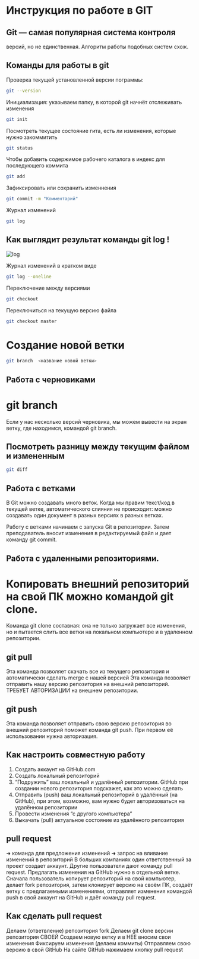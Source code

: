 # Инструкция по работе в GIT

## Git — самая популярная система контроля
версий, но не единственная. Алгоритм
работы подобных систем схож.

## Команды для работы в git

Проверка текущей установленной
версии пограммы:
```sh
git --version 

```

Инициализация: указываем папку, в которой
git начнёт отслеживать изменения
```sh
git init
```
Поcмотреть текущее состояние гита, есть 
ли изменения, которые нужно закоммитить
```sh
git status
``````

Чтобы добавить содержимое рабочего каталога
в индекс для последующего коммита
```sh
git add
```

Зафиксировать или сохранить изменнения
```sh
git commit -m "Комментарий"
```

Журнал изменений
```sh
git log
```
## Как выглядит результат команды git log !
 ![log](log.jpg)





Журнал изменений в кратком виде
```sh
git log --oneline
```


Переключение между версиями
```sh
git checkout
```

Переключиться на текущую версию файла 
```sh
git checkout master
```

# Cоздание новой ветки 
```sh
git branch  <название новой ветки>
```

## Работа с черновиками

# git branch
Если у нас несколько версий черновика, мы
можем вывести на экран ветку, где находимся,
командой git branch.

## Посмотреть разницу между текущим файлом и измененным

```sh
git diff
```

## Работа с ветками 
В Git можно создавать много веток. Когда мы правим текст/код в текущей ветке,
автоматического слияния не происходит: можно
создавать один документ в разных версиях 
в разных ветках. 


Работу с ветками начинаем с запуска Git в репозитории.
Затем преподаватель вносит изменения в
редактируемый файл и дает команду git commit.

## Работа с удаленными репозиториями.
# Копировать внешний репозиторий на свой ПК можно командой git clone.

Команда git clone составная: она не только
загружает все изменения, но и пытается слить 
все ветки на локальном компьютере и в
удаленном репозитории.

## git pull
Эта команда позволяет скачать все 
из текущего репозитория и автоматически
сделать merge с нашей версией
Эта команда позволяет отправить нашу
версию репозитория на внешний
репозиторий. ТРЕБУЕТ АВТОРИЗАЦИИ 
на внешнем репозитории.


## git push
Эта команда позволяет отправить свою версию репозитория во
внешний репозиторий поможет команда git
push. При первом её использовании нужна авторизация.

## Как настроить совместную работу

1. Создать аккаунт на GitHub.com
2. Создать локальный репозиторий
3. “Подружить” ваш локальный и удалённый репозитории. 
 GitHub при создании нового репозитория подскажет, как это можно сделать
4. Отправить (push) ваш локальный репозиторий в удалённый (на GitHub), при этом, возможно, 
вам нужно будет авторизоваться на удалённом репозитории
5. Провести изменения “с другого компьютера”
6. Выкачать (pull) актуальное состояние из удалённого репозитория

## pull request

➜ команда для предложения изменений
➜ запрос на вливание изменений в репозиторий
В больших компаниях один ответственный за проект создает аккаунт. Другие пользователи дают
команду pull request. Предлагать изменения на GitHub нужно в отдельной ветке. Сначала
пользователь копирует репозиторий на свой компьютер, делает fork репозитория, затем
клонирует версию на своём ПК, создаёт ветку с предлагаемыми изменениями, отправляет
изменения командой push в свой аккаунт на GitHub и даёт команду pull request. 

## Как сделать pull request
Делаем   (ответвление) репозитория fork
Делаем git clone   версии репозитория СВОЕЙ
Создаем новую ветку и в НЕЕ вносим свои изменения
Фиксируем изменения (делаем коммиты)
Отправляем свою версию в свой GitHub
На сайте GitHub нажимаем кнопку pull request
